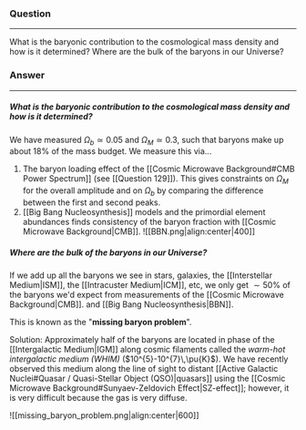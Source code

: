 ### Question
---
What is the baryonic contribution to the cosmological mass density and how is it determined? Where are the bulk of the baryons in our Universe?

### Answer
---
##### What is the baryonic contribution to the cosmological mass density and how is it determined? 

We have measured $\Omega_b \simeq 0.05$ and $\Omega_M \simeq 0.3$, such that baryons make up about 18% of the mass budget. We measure this via...
1. The baryon loading effect of the [[Cosmic Microwave Background#CMB Power Spectrum]] (see [[Question 129]]). This gives constraints on $\Omega_{M}$ for the overall amplitude and on $\Omega_{b}$ by comparing the difference between the first and second peaks.
2. [[Big Bang Nucleosynthesis]] models and the primordial element abundances finds consistency of the baryon fraction with [[Cosmic Microwave Background|CMB]]. ![[BBN.png|align:center|400]]

##### Where are the bulk of the baryons in our Universe?

If we add up all the baryons we see in stars, galaxies, the [[Interstellar Medium|ISM]], the [[Intracuster Medium|ICM]], etc, we only get $\sim 50\%$ of the baryons we'd expect from measurements of the [[Cosmic Microwave Background|CMB]]. and [[Big Bang Nucleosynthesis|BBN]].

This is known as the "**missing baryon problem**".

Solution: Approximately half of the baryons are located in phase of the [[Intergalactic Medium|IGM]] along cosmic filaments called the *warm-hot intergalactic medium (WHIM)* ($10^{5}-10^{7}\,\pu{K}$). We have recently observed this medium along the line of sight to distant [[Active Galactic Nuclei#Quasar / Quasi-Stellar Object (QSO)|quasars]] using the [[Cosmic Microwave Background#Sunyaev-Zeldovich Effect|SZ-effect]]; however, it is very difficult because the gas is very diffuse.

![[missing_baryon_problem.png|align:center|600]]
